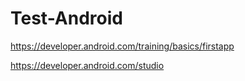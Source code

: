 # Test-Android

https://developer.android.com/training/basics/firstapp

https://developer.android.com/studio
